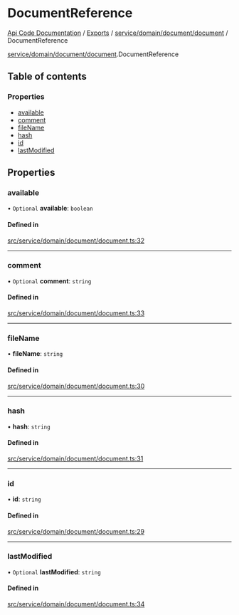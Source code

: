 # DocumentReference
 
[Api Code Documentation](../README.md) / [Exports](../modules.md) / [service/domain/document/document](../modules/service_domain_document_document.md) / DocumentReference

[service/domain/document/document](../modules/service_domain_document_document.md).DocumentReference

## Table of contents

### Properties

- [available](service_domain_document_document.DocumentReference.md#available)
- [comment](service_domain_document_document.DocumentReference.md#comment)
- [fileName](service_domain_document_document.DocumentReference.md#filename)
- [hash](service_domain_document_document.DocumentReference.md#hash)
- [id](service_domain_document_document.DocumentReference.md#id)
- [lastModified](service_domain_document_document.DocumentReference.md#lastmodified)

## Properties

### available

• `Optional` **available**: `boolean`

#### Defined in

[src/service/domain/document/document.ts:32](https://github.com/openkfw/TruBudget/blob/2e83742/api/src/service/domain/document/document.ts#L32)

___

### comment

• `Optional` **comment**: `string`

#### Defined in

[src/service/domain/document/document.ts:33](https://github.com/openkfw/TruBudget/blob/2e83742/api/src/service/domain/document/document.ts#L33)

___

### fileName

• **fileName**: `string`

#### Defined in

[src/service/domain/document/document.ts:30](https://github.com/openkfw/TruBudget/blob/2e83742/api/src/service/domain/document/document.ts#L30)

___

### hash

• **hash**: `string`

#### Defined in

[src/service/domain/document/document.ts:31](https://github.com/openkfw/TruBudget/blob/2e83742/api/src/service/domain/document/document.ts#L31)

___

### id

• **id**: `string`

#### Defined in

[src/service/domain/document/document.ts:29](https://github.com/openkfw/TruBudget/blob/2e83742/api/src/service/domain/document/document.ts#L29)

___

### lastModified

• `Optional` **lastModified**: `string`

#### Defined in

[src/service/domain/document/document.ts:34](https://github.com/openkfw/TruBudget/blob/2e83742/api/src/service/domain/document/document.ts#L34)
